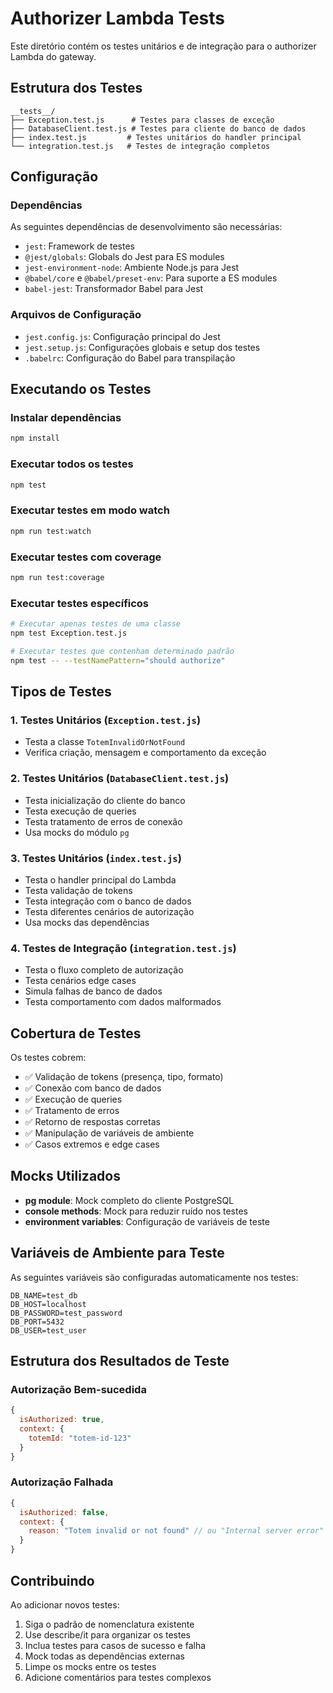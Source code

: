 # Authorizer Lambda Tests

Este diretório contém os testes unitários e de integração para o authorizer Lambda do gateway.

## Estrutura dos Testes

```
__tests__/
├── Exception.test.js      # Testes para classes de exceção
├── DatabaseClient.test.js # Testes para cliente do banco de dados
├── index.test.js         # Testes unitários do handler principal
└── integration.test.js   # Testes de integração completos
```

## Configuração

### Dependências

As seguintes dependências de desenvolvimento são necessárias:

- `jest`: Framework de testes
- `@jest/globals`: Globals do Jest para ES modules
- `jest-environment-node`: Ambiente Node.js para Jest
- `@babel/core` e `@babel/preset-env`: Para suporte a ES modules
- `babel-jest`: Transformador Babel para Jest

### Arquivos de Configuração

- `jest.config.js`: Configuração principal do Jest
- `jest.setup.js`: Configurações globais e setup dos testes
- `.babelrc`: Configuração do Babel para transpilação

## Executando os Testes

### Instalar dependências

```bash
npm install
```

### Executar todos os testes

```bash
npm test
```

### Executar testes em modo watch

```bash
npm run test:watch
```

### Executar testes com coverage

```bash
npm run test:coverage
```

### Executar testes específicos

```bash
# Executar apenas testes de uma classe
npm test Exception.test.js

# Executar testes que contenham determinado padrão
npm test -- --testNamePattern="should authorize"
```

## Tipos de Testes

### 1. Testes Unitários (`Exception.test.js`)

- Testa a classe `TotemInvalidOrNotFound`
- Verifica criação, mensagem e comportamento da exceção

### 2. Testes Unitários (`DatabaseClient.test.js`)

- Testa inicialização do cliente do banco
- Testa execução de queries
- Testa tratamento de erros de conexão
- Usa mocks do módulo `pg`

### 3. Testes Unitários (`index.test.js`)

- Testa o handler principal do Lambda
- Testa validação de tokens
- Testa integração com o banco de dados
- Testa diferentes cenários de autorização
- Usa mocks das dependências

### 4. Testes de Integração (`integration.test.js`)

- Testa o fluxo completo de autorização
- Testa cenários edge cases
- Simula falhas de banco de dados
- Testa comportamento com dados malformados

## Cobertura de Testes

Os testes cobrem:

- ✅ Validação de tokens (presença, tipo, formato)
- ✅ Conexão com banco de dados
- ✅ Execução de queries
- ✅ Tratamento de erros
- ✅ Retorno de respostas corretas
- ✅ Manipulação de variáveis de ambiente
- ✅ Casos extremos e edge cases

## Mocks Utilizados

- **pg module**: Mock completo do cliente PostgreSQL
- **console methods**: Mock para reduzir ruído nos testes
- **environment variables**: Configuração de variáveis de teste

## Variáveis de Ambiente para Teste

As seguintes variáveis são configuradas automaticamente nos testes:

```
DB_NAME=test_db
DB_HOST=localhost
DB_PASSWORD=test_password
DB_PORT=5432
DB_USER=test_user
```

## Estrutura dos Resultados de Teste

### Autorização Bem-sucedida

```javascript
{
  isAuthorized: true,
  context: {
    totemId: "totem-id-123"
  }
}
```

### Autorização Falhada

```javascript
{
  isAuthorized: false,
  context: {
    reason: "Totem invalid or not found" // ou "Internal server error"
  }
}
```

## Contribuindo

Ao adicionar novos testes:

1. Siga o padrão de nomenclatura existente
2. Use describe/it para organizar os testes
3. Inclua testes para casos de sucesso e falha
4. Mock todas as dependências externas
5. Limpe os mocks entre os testes
6. Adicione comentários para testes complexos
